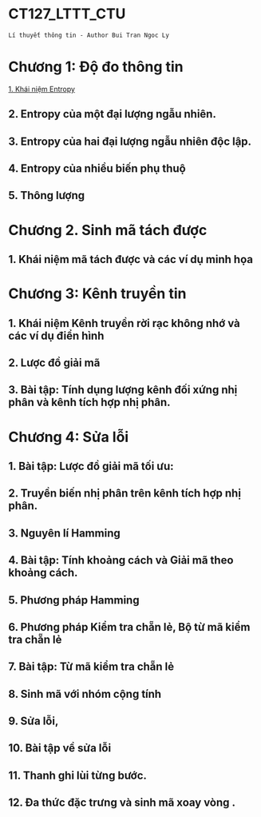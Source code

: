 # CT127_LTTT_CTU
`Lí thuyết thông tin - Author Bui Tran Ngoc Ly`
# Chương 1: Độ đo thông tin
[1. Khái niệm Entropy](https://github.com/BuiTranNgocLy/CT127_LTTT_CTU/blob/main/Ch1%20%C4%90%E1%BB%99%20%C4%91o%20th%C3%B4ng%20tin.md#1-kh%C3%A1i-ni%E1%BB%87m-entropy)
## 2. Entropy của một đại lượng ngẫu nhiên. 
## 3. Entropy của hai đại lượng ngẫu nhiên độc lập.
## 4. Entropy của nhiều biến phụ thuộ
## 5. Thông lượng

# Chương 2. Sinh mã tách được
## 1. Khái niệm mã tách được và các ví dụ minh họa

# Chương 3: Kênh truyền tin
## 1. Khái niệm Kênh truyền rời rạc không nhớ và các ví dụ điển hình
## 2. Lược đồ giải mã
## 3. Bài tập: Tính dụng lượng kênh đối xứng nhị phân và kênh tích hợp nhị phân.

# Chương 4: Sửa lỗi
## 1. Bài tập: Lược đồ giải mã tối ưu: 
## 2. Truyền biến nhị phân trên kênh tích hợp nhị phân.
## 3. Nguyên lí Hamming
## 4. Bài tập: Tính khoảng cách và Giải mã theo khoảng cách.
## 5. Phương pháp Hamming
## 6. Phương pháp Kiểm tra chẵn lẻ, Bộ từ mã kiểm tra chẵn lẻ 
## 7. Bài tập: Từ mã kiểm tra chẵn lẻ
## 8. Sinh mã với nhóm cộng tính
## 9. Sửa lỗi,
## 10. Bài tập về sửa lỗi 
## 11. Thanh ghi lùi từng bước.
## 12. Đa thức đặc trưng và sinh mã xoay vòng .
